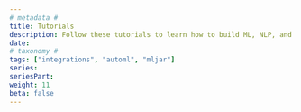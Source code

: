 ```yaml
---
# metadata # 
title: Tutorials
description: Follow these tutorials to learn how to build ML, NLP, and other pipelines.
date: 
# taxonomy #
tags: ["integrations", "automl", "mljar"]
series:
seriesPart:
weight: 11
beta: false 
---
```


